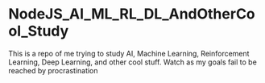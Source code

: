 # NodeJS_AI_ML_RL_DL_AndOtherCool_Study
This is a repo of me trying to study AI, Machine Learning, Reinforcement Learning, Deep Learning, and other cool stuff. Watch as my goals fail to be reached by procrastination
